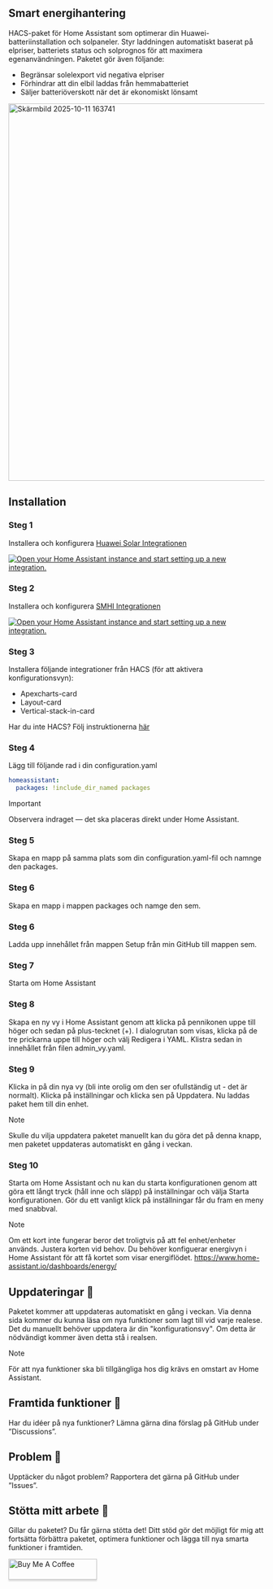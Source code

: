 ## Smart energihantering
HACS-paket för Home Assistant som optimerar din Huawei-batteriinstallation och solpaneler.
Styr laddningen automatiskt baserat på elpriser, batteriets status och solprognos för att maximera egenanvändningen.
Paketet gör även följande:

- Begränsar solelexport vid negativa elpriser
- Förhindrar att din elbil laddas från hemmabatteriet
- Säljer batteriöverskott när det är ekonomiskt lönsamt

<img width="1850" height="742" alt="Skärmbild 2025-10-11 163741" src="https://github.com/user-attachments/assets/8c306b50-f229-4a00-bfe9-e61b41ed0f2f" />

## Installation
### Steg 1
Installera och konfigurera [Huawei Solar Integrationen](https://github.com/wlcrs/huawei_solar)

<a href="https://my.home-assistant.io/redirect/config_flow_start/?domain=huawei_solar" target="_blank" rel="noreferrer noopener"><img src="https://my.home-assistant.io/badges/config_flow_start.svg" alt="Open your Home Assistant instance and start setting up a new integration." /></a>

### Steg 2
Installera och konfigurera [SMHI Integrationen](https://www.home-assistant.io/integrations/smhi/)

<a href="https://my.home-assistant.io/redirect/config_flow_start/?domain=smhi" target="_blank" rel="noreferrer noopener"><img src="https://my.home-assistant.io/badges/config_flow_start.svg" alt="Open your Home Assistant instance and start setting up a new integration." /></a>

### Steg 3
Installera följande integrationer från HACS (för att aktivera konfigurationsvyn):

- Apexcharts-card
- Layout-card
- Vertical-stack-in-card

Har du inte HACS?
Följ instruktionerna [här](https://www.hacs.xyz/docs/use/configuration/basic/)

### Steg 4
Lägg till följande rad i din configuration.yaml

```yml
homeassistant:
  packages: !include_dir_named packages
```
> [!IMPORTANT]
> Observera indraget — det ska placeras direkt under Home Assistant.

### Steg 5
Skapa en mapp på samma plats som din configuration.yaml-fil och namnge den packages.

### Steg 6
Skapa en mapp i mappen packages och namge den sem.

### Steg 6
Ladda upp innehållet från mappen Setup från min GitHub till mappen sem. 

### Steg 7
Starta om Home Assistant

### Steg 8
Skapa en ny vy i Home Assistant genom att klicka på pennikonen uppe till höger och sedan på plus-tecknet (+).
I dialogrutan som visas, klicka på de tre prickarna uppe till höger och välj Redigera i YAML.
Klistra sedan in innehållet från filen admin_vy.yaml.

### Steg 9
Klicka in på din nya vy (bli inte orolig om den ser ofullständig ut - det är normalt). Klicka på inställningar och klicka sen på Uppdatera. Nu laddas paket hem till din enhet. 

> [!NOTE]
> Skulle du vilja uppdatera paketet manuellt kan du göra det på denna knapp, men paketet uppdateras automatiskt en gång i veckan. 

### Steg 10
Starta om Home Assistant och nu kan du starta konfigurationen genom att göra ett långt tryck (håll inne och släpp) på inställningar och välja Starta konfigurationen. Gör du ett vanligt klick på inställningar får du fram en meny med snabbval. 

> [!NOTE]
> Om ett kort inte fungerar beror det troligtvis på att fel enhet/enheter används. Justera korten vid behov. Du behöver konfiguerar energivyn i Home Assistant för att få kortet som visar energiflödet. https://www.home-assistant.io/dashboards/energy/ 

## Uppdateringar :loudspeaker:
Paketet kommer att uppdateras automatiskt en gång i veckan. Via denna sida kommer du kunna läsa om nya funktioner som lagt till vid varje realese. Det du manuellt behöver uppdatera är din "konfigurationsvy". Om detta är nödvändigt kommer även detta stå i realsen. 

> [!NOTE]
> För att nya funktioner ska bli tillgängliga hos dig krävs en omstart av Home Assistant. 

## Framtida funktioner :raising_hand:
Har du idéer på nya funktioner? Lämna gärna dina förslag på GitHub under ”Discussions”.

## Problem :bug:
Upptäcker du något problem? Rapportera det gärna på GitHub under ”Issues”.

## Stötta mitt arbete 🚀
Gillar du paketet? Du får gärna stötta det!
Ditt stöd gör det möjligt för mig att fortsätta förbättra paketet, optimera funktioner och lägga till nya smarta funktioner i framtiden.

<a href="https://www.buymeacoffee.com/henrikakere" target="https://buymeacoffee.com/henrikakere"><img src="https://www.buymeacoffee.com/assets/img/custom_images/orange_img.png" alt="Buy Me A Coffee" style="height: 41px !important;width: 174px !important;box-shadow: 0px 3px 2px 0px rgba(190, 190, 190, 0.5) !important;-webkit-box-shadow: 0px 3px 2px 0px rgba(190, 190, 190, 0.5) !important;" ></a>
